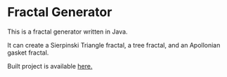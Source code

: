# Fractal Generator
This is a fractal generator written in Java.

It can create a Sierpinski Triangle fractal, a tree fractal, and an Apollonian
gasket fractal.

Built project is available [here.](http://trianglesphere.io/portfolio/downloads/fractal_generator.zip)
